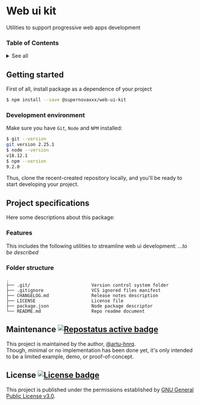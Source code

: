 # Web ui kit

Utilities to support progressive web apps development

[>1]: https://www.repostatus.org "Repo maintenance status"
[>2]: https://choosealicense.com/licenses/gpl-3.0/ "GPL 3.0 License description"

[B1]: https://www.repostatus.org/badges/latest/concept.svg "Repostatus active badge"
[B2]: https://img.shields.io/github/license/supernovaxxx/web-ui-kit?color=green "License badge"

### Table of Contents
<details>
  <summary>See all</summary>

  * [Getting started](#getting-started)
    * [Development environment](#development-environment)
  * [Project specifications](#project-specifications)
    * [Features](#features)
    * [Folder structure](#folder-structure)
  * [Maintenance](#maintenance-)
  * [License](#license-)

</details>


## Getting started
First of all, install package as a dependence of your project

```bash
$ npm install --save @supernovaxxx/web-ui-kit
```

### Development environment
Make sure you have `Git`, `Node` and `NPM` installed:
```bash
$ git --version
git version 2.25.1
$ node --version
v18.12.1
$ npm --version
9.2.0
```

Thus, clone the recent-created repository locally,
and you'll be ready to start developing your project.


## Project specifications
Here some descriptions about this package:

### Features
This includes the following utilities to streamline web ui development:
_...to be described_

### Folder structure
```
.
├── .git/                       Version control system folder
├── .gitignore                  VCS ignored files manifest
├── CHANGELOG.md                Release notes description
├── LICENSE                     License file
├── package.json                Node package descriptor
└── README.md                   Repo readme document
```


## Maintenance [![][B1]][>1]
This project is maintained by the author, [@artu-hnrq](https://github.com/artu-hnrq). \
Though, minimal or no implementation has been done yet,
it's only intended to be a limited example, demo, or proof-of-concept.


## License [![][B2]][>2]
This project is published under the permissions established by [GNU General Public License v3.0][>2].
